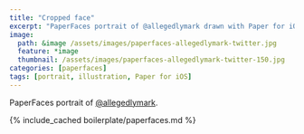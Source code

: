```yaml
---
title: "Cropped face"
excerpt: "PaperFaces portrait of @allegedlymark drawn with Paper for iOS on an iPad."
image: 
  path: &image /assets/images/paperfaces-allegedlymark-twitter.jpg 
  feature: *image
  thumbnail: /assets/images/paperfaces-allegedlymark-twitter-150.jpg
categories: [paperfaces]
tags: [portrait, illustration, Paper for iOS]
---
```


PaperFaces portrait of [@allegedlymark](https://twitter.com/allegedlymark).

{% include_cached boilerplate/paperfaces.md %}

